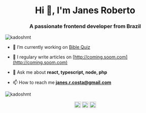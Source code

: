 <h1 align="center">Hi 👋, I'm Janes Roberto</h1>
<h3 align="center">A passionate frontend developer from Brazil</h3>
<p align="left"> <img src="https://komarev.com/ghpvc/?username=kadoshmt" alt="kadoshmt" /> </p>

- 🔭 I’m currently working on [Bible Quiz](http://coming.soon.com)

- 📝 I regulary write articles on [http://coming.soom.com](http://coming.soom.com)

- 💬 Ask me about **react, typescript, node, php**

- 📫 How to reach me **janes.r.costa@gmail.com**


<p align="left">
<!--
<img src="https://konpa.github.io/devicon/devicon.git/icons/react/react-original-wordmark.svg" alt="react" width="20" height="20"/> <img src="https://konpa.github.io/devicon/devicon.git/icons/css3/css3-original-wordmark.svg" alt="css3" width="20" height="20"/> <img src="https://konpa.github.io/devicon/devicon.git/icons/csharp/csharp-original.svg" alt="csharp" width="20" height="20"/> <img src="https://konpa.github.io/devicon/devicon.git/icons/docker/docker-original-wordmark.svg" alt="docker" width="20" height="20"/> <img src="https://konpa.github.io/devicon/devicon.git/icons/html5/html5-original-wordmark.svg" alt="html5" width="20" height="20"/> <img src="https://konpa.github.io/devicon/devicon.git/icons/java/java-original-wordmark.svg" alt="java" width="20" height="20"/> <img src="https://konpa.github.io/devicon/devicon.git/icons/javascript/javascript-original.svg" alt="javascript" width="20" height="20"/> <img src="https://konpa.github.io/devicon/devicon.git/icons/typescript/typescript-original.svg" alt="typescript" width="20" height="20"/> <img src="https://konpa.github.io/devicon/devicon.git/icons/mysql/mysql-original-wordmark.svg" alt="mysql" width="20" height="20"/> <img src="https://konpa.github.io/devicon/devicon.git/icons/php/php-original.svg" alt="php" width="20" height="20"/> <img src="https://konpa.github.io/devicon/devicon.git/icons/postgresql/postgresql-original-wordmark.svg" alt="postgresql" width="20" height="20"/> <img src="https://konpa.github.io/devicon/devicon.git/icons/nodejs/nodejs-original-wordmark.svg" alt="nodejs" width="20" height="20"/> <img src="https://konpa.github.io/devicon/devicon.git/icons/express/express-original-wordmark.svg" alt="express" width="20" height="20"/></p><p align="center"> 
-->
<img src="https://github-readme-stats.vercel.app/api?username=kadoshmt&show_icons=true" alt="kadoshmt" /> 
</p>


<p align="center">
<a href="https://twitter.com/kadoshmt" target="blank"><img align="center" src="https://cdn.jsdelivr.net/npm/simple-icons@3.0.1/icons/twitter.svg" alt="kadoshmt" height="20" width="20" /></a>
<a href="https://linkedin.com/in/janes-roberto-da-costa" target="blank"><img align="center" src="https://cdn.jsdelivr.net/npm/simple-icons@3.0.1/icons/linkedin.svg" alt="janes-roberto-da-costa" height="20" width="20" /></a>
<a href="https://medium.com/@kadoshmt2" target="blank"><img align="center" src="https://cdn.jsdelivr.net/npm/simple-icons@3.0.1/icons/medium.svg" alt="@kadoshmt2" height="20" width="20" /></a>
</p>
